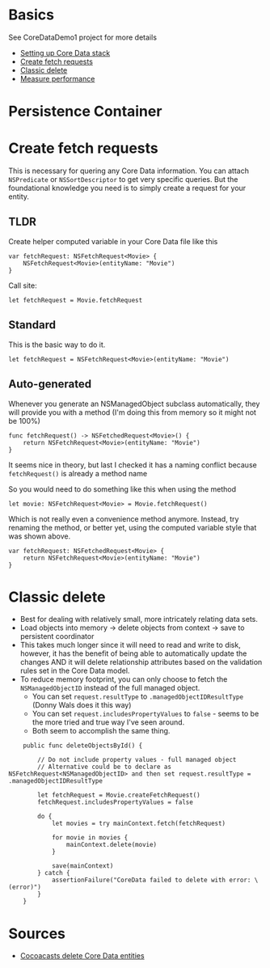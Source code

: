 # Basics

See CoreDataDemo1 project for more details

* [Setting up Core Data stack](#setting-up-core-data-stack)
* [Create fetch requests](#create-fetch-requests)
* [Classic delete](#classic-delete)
* [Measure performance](#measure-performance)

# Persistence Container

# Create fetch requests

This is necessary for quering any Core Data information. You can attach `NSPredicate` or `NSSortDescriptor` to get very specific queries. But the foundational knowledge you need is to simply create a request for your entity. 

## TLDR

Create helper computed variable in your Core Data file like this
```
var fetchRequest: NSFetchRequest<Movie> {
    NSFetchRequest<Movie>(entityName: "Movie")
}
```

Call site:

```
let fetchRequest = Movie.fetchRequest
```

## Standard
This is the basic way to do it.
```
let fetchRequest = NSFetchRequest<Movie>(entityName: "Movie")
```

## Auto-generated
Whenever you generate an NSManagedObject subclass automatically, they will provide you with a method (I'm doing this from memory so it might not be 100%)

```
func fetchRequest() -> NSFetchedRequest<Movie>() {
    return NSFetchRequest<Movie>(entityName: "Movie")
}
```
It seems nice in theory, but last I checked it has a naming conflict because `fetchRequest()` is already a method name

So you would need to do something like this when using the method

```
let movie: NSFetchRequest<Movie> = Movie.fetchRequest()
```

Which is not really even a convenience method anymore. Instead, try renaming the method, or better yet, using the computed variable style that was shown above.

```
var fetchRequest: NSFetchedRequest<Movie> {
    return NSFetchRequest<Movie>(entityName: "Movie")
}
```

# Classic delete
* Best for dealing with relatively small, more intricately relating data sets.
* Load objects into memory -> delete objects from context -> save to persistent coordinator
* This takes much longer since it will need to read and write to disk, however, it has the benefit of being able to automatically update the changes AND it will delete relationship attributes based on the validation rules set in the Core Data model.
* To reduce memory footprint, you can only choose to fetch the `NSManagedObjectID` instead of the full managed object.
    * You can set `request.resultType` to `.managedObjectIDResultType` (Donny Wals does it this way)
    * You can set `request.includesPropertyValues` to `false` - seems to be the more tried and true way I've seen around.
    * Both seem to accomplish the same thing.
```
    public func deleteObjectsById() {

        // Do not include property values - full managed object
        // Alternative could be to declare as NSFetchRequest<NSManagedObjectID> and then set request.resultType = .managedObjectIDResultType

        let fetchRequest = Movie.createFetchRequest()
        fetchRequest.includesPropertyValues = false

        do {
            let movies = try mainContext.fetch(fetchRequest)

            for movie in movies {
                mainContext.delete(movie)
            }

            save(mainContext)
        } catch {
            assertionFailure("CoreData failed to delete with error: \(error)")
        }
    }
```




# Sources
- [Cocoacasts delete Core Data entities](https://cocoacasts.com/how-to-delete-every-record-of-a-core-data-entity)
